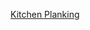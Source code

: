 ---
layout: post
wordpress_id: 1167
wordpress_url: http://noesbueno.com/archives/1167
date: '2011-06-30 23:00:56 -0500'
date_gmt: '2011-07-01 04:00:56 -0500'
body: |
  <p><a href="http://www.epicponyz.com/2011/06/kitchen-planking.html">Kitchen Planking</a></p>
---